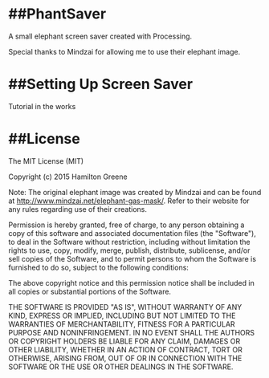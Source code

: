 ##PhantSaver
==========
A small elephant screen saver created with Processing. 

Special thanks to Mindzai for allowing me to use their elephant image.

##Setting Up Screen Saver
==========
Tutorial in the works

##License
=========
The MIT License (MIT)

Copyright (c) 2015 Hamilton Greene

Note: The original elephant image was created by Mindzai and can be found at http://www.mindzai.net/elephant-gas-mask/.  Refer to their website for any rules regarding use of their creations.

Permission is hereby granted, free of charge, to any person obtaining a copy
of this software and associated documentation files (the "Software"), to deal
in the Software without restriction, including without limitation the rights
to use, copy, modify, merge, publish, distribute, sublicense, and/or sell
copies of the Software, and to permit persons to whom the Software is
furnished to do so, subject to the following conditions:

The above copyright notice and this permission notice shall be included in all
copies or substantial portions of the Software.

THE SOFTWARE IS PROVIDED "AS IS", WITHOUT WARRANTY OF ANY KIND, EXPRESS OR
IMPLIED, INCLUDING BUT NOT LIMITED TO THE WARRANTIES OF MERCHANTABILITY,
FITNESS FOR A PARTICULAR PURPOSE AND NONINFRINGEMENT. IN NO EVENT SHALL THE
AUTHORS OR COPYRIGHT HOLDERS BE LIABLE FOR ANY CLAIM, DAMAGES OR OTHER
LIABILITY, WHETHER IN AN ACTION OF CONTRACT, TORT OR OTHERWISE, ARISING FROM,
OUT OF OR IN CONNECTION WITH THE SOFTWARE OR THE USE OR OTHER DEALINGS IN THE
SOFTWARE.